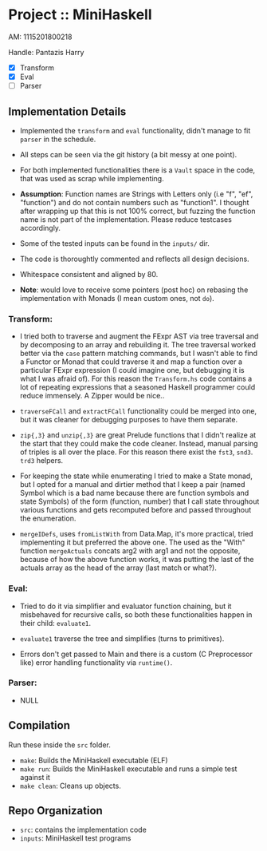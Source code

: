 # Project :: MiniHaskell
AM:       1115201800218

Handle:   Pantazis Harry

- [x] Transform
- [x] Eval
- [ ] Parser

## Implementation Details

- Implemented the `transform` and `eval` functionality, didn't manage to fit `parser` in the schedule.

- All steps can be seen via the git history (a bit messy at one point).

- For both implemented functionalities there is a `Vault` space in the code, that was used as scrap while implementing.

- **Assumption**: Function names are Strings with Letters only (i.e "f", "ef", "function") and do not contain numbers such as "function1". I thought after wrapping up that this is not 100% correct, but fuzzing the function name is not part of the implementation. Please reduce testcases accordingly.

- Some of the tested inputs can be found in the `inputs/` dir.
- The code is thoroughtly commented and reflects all design decisions.
- Whitespace consistent and aligned by 80.

- **Note**: would love to receive some pointers (post hoc) on rebasing the implementation with Monads (I mean custom ones, not `do`).

### Transform:

* I tried both to traverse and augment the FExpr AST via tree traversal and by decomposing to an array and rebuilding it. The tree traversal worked better via the `case` pattern matching commands, but I wasn't able to find a Functor or Monad that could traverse it and map a function over a particular FExpr expression (I could imagine one, but debugging it is what I was afraid of). For this reason the `Transform.hs` code contains a lot of repeating expressions that a seasoned Haskell programmer could reduce immensely. A Zipper would be nice..

* `traverseFCall` and `extractFCall` functionality could be merged into one, but it was cleaner for debugging purposes to have them separate.

* `zip{,3}` and `unzip{,3}` are great Prelude functions that I didn't realize at the start that they could make the code cleaner. Instead, manual parsing of triples is all over the place. For this reason there exist the `fst3`, `snd3`. `trd3` helpers.

* For keeping the state while enumerating I tried to make a State monad, but I opted for a manual and dirtier method that I keep a pair (named Symbol which is a bad name because there are function symbols and state Symbols) of the form (function, number) that I call state throughout various functions and gets recomputed before and passed throughout the enumeration.

* `mergeIDefs`, uses `fromListWith` from Data.Map, it's more practical, tried implementing it but preferred the above one. The used as the "With" function `mergeActuals` concats arg2 with arg1 and not the opposite, because of how the above function works, it was putting the last of the actuals array as the head of the array (last match or what?).

### Eval:

* Tried to do it via simplifier and evaluator function chaining, but it misbehaved for recursive calls, so both these functionalities happen in their child: `evaluate1`.

* `evaluate1` traverse the tree and simplifies (turns to primitives).

* Errors don't get passed to Main and there is a custom (C Preprocessor like) error handling functionality via `runtime()`.

### Parser:
* NULL

## Compilation

Run these inside the `src` folder.

- `make`: Builds the MiniHaskell executable (ELF)
- `make run`: Builds the MiniHaskell executable and runs a simple test against it
- `make clean`: Cleans up objects.

## Repo Organization
- `src`: contains the implementation code
- `inputs`: MiniHaskell test programs